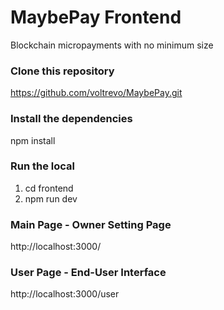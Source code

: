 # MaybePay Frontend
Blockchain micropayments with no minimum size


### Clone this repository
https://github.com/voltrevo/MaybePay.git


### Install the dependencies
npm install


### Run the local
1) cd frontend
2) npm run dev


### Main Page - Owner Setting Page
http://localhost:3000/


### User Page - End-User Interface
http://localhost:3000/user
